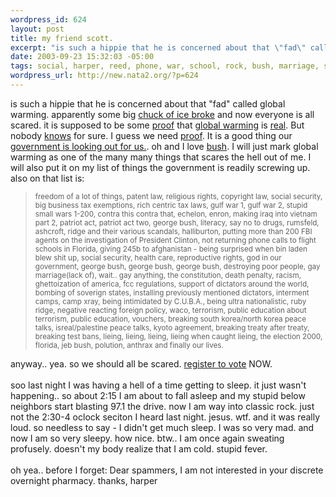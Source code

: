 ```yaml
--- 
wordpress_id: 624
layout: post
title: my friend scott.
excerpt: "is such a hippie that he is concerned about that \"fad\" called global warming. apparently some big chuck of ice broke and now everyone is all scared. it is supposed to be some proof that "
date: 2003-09-23 15:32:03 -05:00
tags: social, harper, reed, phone, war, school, rock, bush, marriage, security, business, health, terrorism, iraq, drugs
wordpress_url: http://new.nata2.org/?p=624
---
```

is such a hippie that he is concerned about that "fad" called global warming. apparently some big <a href="http://www.msnbc.com/news/970325.asp?0dm=N23DN">chuck of ice broke</a> and now everyone is all scared. it is supposed to be some <a href="http://www.cnsnews.com/ViewNation.asp?Page=%5CNation%5Carchive%5C200309%5CNAT20030918e.html">proof</a> that <a href="http://www.enn.com/direct/display-release.asp?objid=D1D1366D000000F786F82D88290D3829">global warming</a> is <a href="http://www.nzz.ch/2003/09/09/english/page-synd4218255.html">real</a>. But nobody <a href="http://news.nationalgeographic.com/news/2003/09/0912_030912_tvmcmurdo.html">knows</a> for sure. I guess we need <a href="http://www.bayarea.com/mld/cctimes/news/6753452.htm">proof</a>. It is a good thing our <a href="http://www.ucsusa.org/news.cfm?newsID=267">government is looking out for us.</a>. oh and I love <a href=" http://www.newsmax.com/archives/articles/2001/7/2/185108.shtml">bush</a>. I will just mark global warming as one of the many many things that scares the hell out of me. I will also put it on my list of things the government is readily screwing up. also on that list is: <blockquote><small>freedom of a lot of things, patent law, religious rights, copyright law, social security, big business tax exemptions, rich centric tax laws, gulf war 1, gulf war 2, stupid small wars 1-200, contra this contra that, echelon, enron, making iraq into vietnam part 2, patriot act, patriot act two, george bush, literacy, say no to drugs, rumsfeld, ashcroft, ridge and their various scandals, halliburton, putting more than 200 FBI agents on the investigation of President Clinton, not returning phone calls to flight schools in Florida, giving 245b to afghanistan - being surprised when bin laden blew shit up, social security, health care, reproductive rights, god in our government, george bush, george bush, george bush, destroying poor people, gay marriage(lack of), wait.. gay anything, the constitution, death penalty, racism, ghettoization of america, fcc regulations, support of dictators around the world, bombing of soverign states, installing previously mentioned dictators, interment camps, camp xray, being intimidated by C.U.B.A., being ultra nationalistic, ruby ridge, negative reacting foreign policy, waco, terrorism, public education about terrorism, public education, vouchers, breaking south korea/north korea peace talks, isreal/palestine peace talks, kyoto agreement, breaking treaty after treaty, breaking test bans, lieing, lieing, lieing, lieing when caught lieing, the election 2000, florida, jeb bush, polution, anthrax and finally our lives.
</small></blockquote>
anyway.. yea. so we should all be scared. <a href="http://www.fec.gov/votregis/vr.htm">register to vote</a> NOW.
<br/><br/>soo last night I was having a hell of a time getting to sleep. it just wasn't happening.. so about 2:15 I am about to fall asleep and my stupid below neighbors start blasting 97.1 the drive. now I am way into classic rock. just not the 2:30-4 oclock seciton I heard last night. jesus. wtf. and it was really loud. so needless to say - I didn't get much sleep. I was so very mad. and now I am so very sleepy. how nice. btw.. I am once again sweating profusely. doesn't my body realize that I am cold. stupid fever. <br/><br/>oh yea.. before I forget: Dear spammers, I am not interested in your discrete overnight pharmacy. thanks, harper
